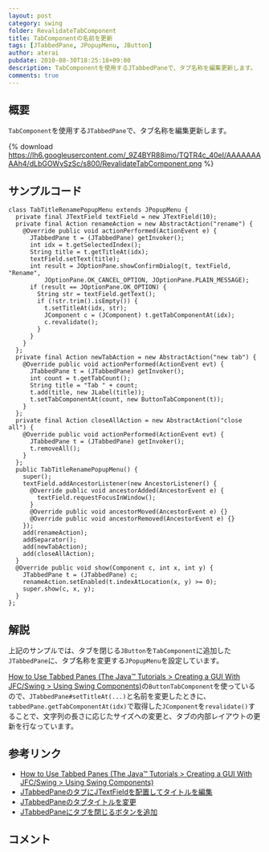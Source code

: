 ```yaml
---
layout: post
category: swing
folder: RevalidateTabComponent
title: TabComponentの名前を更新
tags: [JTabbedPane, JPopupMenu, JButton]
author: aterai
pubdate: 2010-08-30T18:25:18+09:00
description: TabComponentを使用するJTabbedPaneで、タブ名称を編集更新します。
comments: true
---
```

## 概要
`TabComponent`を使用する`JTabbedPane`で、タブ名称を編集更新します。

{% download https://lh6.googleusercontent.com/_9Z4BYR88imo/TQTR4c_40eI/AAAAAAAAAh4/dLbGOWvSzSc/s800/RevalidateTabComponent.png %}

## サンプルコード
<pre class="prettyprint"><code>class TabTitleRenamePopupMenu extends JPopupMenu {
  private final JTextField textField = new JTextField(10);
  private final Action renameAction = new AbstractAction("rename") {
    @Override public void actionPerformed(ActionEvent e) {
      JTabbedPane t = (JTabbedPane) getInvoker();
      int idx = t.getSelectedIndex();
      String title = t.getTitleAt(idx);
      textField.setText(title);
      int result = JOptionPane.showConfirmDialog(t, textField, "Rename",
          JOptionPane.OK_CANCEL_OPTION, JOptionPane.PLAIN_MESSAGE);
      if (result == JOptionPane.OK_OPTION) {
        String str = textField.getText();
        if (!str.trim().isEmpty()) {
          t.setTitleAt(idx, str);
          JComponent c = (JComponent) t.getTabComponentAt(idx);
          c.revalidate();
        }
      }
    }
  };
  private final Action newTabAction = new AbstractAction("new tab") {
    @Override public void actionPerformed(ActionEvent evt) {
      JTabbedPane t = (JTabbedPane) getInvoker();
      int count = t.getTabCount();
      String title = "Tab " + count;
      t.add(title, new JLabel(title));
      t.setTabComponentAt(count, new ButtonTabComponent(t));
    }
  };
  private final Action closeAllAction = new AbstractAction("close all") {
    @Override public void actionPerformed(ActionEvent evt) {
      JTabbedPane t = (JTabbedPane) getInvoker();
      t.removeAll();
    }
  };
  public TabTitleRenamePopupMenu() {
    super();
    textField.addAncestorListener(new AncestorListener() {
      @Override public void ancestorAdded(AncestorEvent e) {
        textField.requestFocusInWindow();
      }
      @Override public void ancestorMoved(AncestorEvent e) {}
      @Override public void ancestorRemoved(AncestorEvent e) {}
    });
    add(renameAction);
    addSeparator();
    add(newTabAction);
    add(closeAllAction);
  }
  @Override public void show(Component c, int x, int y) {
    JTabbedPane t = (JTabbedPane) c;
    renameAction.setEnabled(t.indexAtLocation(x, y) &gt;= 0);
    super.show(c, x, y);
  }
};
</code></pre>

## 解説
上記のサンプルでは、タブを閉じる`JButton`を`TabComponent`に追加した`JTabbedPane`に、タブ名称を変更する`JPopupMenu`を設定しています。

[How to Use Tabbed Panes (The Java™ Tutorials > Creating a GUI With JFC/Swing > Using Swing Components)](http://docs.oracle.com/javase/tutorial/uiswing/components/tabbedpane.html)の`ButtonTabComponent`を使っているので、`JTabbedPane#setTitleAt(...)`と名前を変更したときに、`tabbedPane.getTabComponentAt(idx)`で取得した`JComponent`を`revalidate()`することで、文字列の長さに応じたサイズへの変更と、タブの内部レイアウトの更新を行なっています。

## 参考リンク
- [How to Use Tabbed Panes (The Java™ Tutorials > Creating a GUI With JFC/Swing > Using Swing Components)](http://docs.oracle.com/javase/tutorial/uiswing/components/tabbedpane.html)
- [JTabbedPaneのタブにJTextFieldを配置してタイトルを編集](http://ateraimemo.com/Swing/TabTitleEditor.html)
- [JTabbedPaneのタブタイトルを変更](http://ateraimemo.com/Swing/EditTabTitle.html)
- [JTabbedPaneにタブを閉じるボタンを追加](http://ateraimemo.com/Swing/TabWithCloseButton.html)

<!-- dummy comment line for breaking list -->

## コメント
